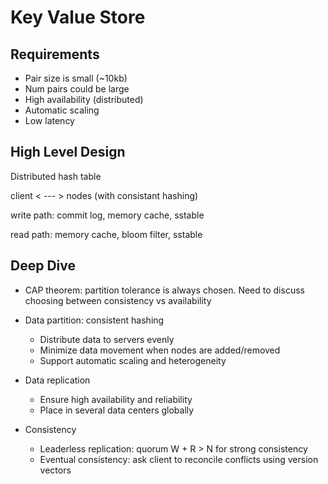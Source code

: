 # Key Value Store

## Requirements

* Pair size is small (~10kb)
* Num pairs could be large
* High availability (distributed)
* Automatic scaling
* Low latency

## High Level Design

Distributed hash table

client < --- > nodes (with consistant hashing)

write path: commit log, memory cache, sstable

read path: memory cache, bloom filter, sstable

## Deep Dive

* CAP theorem: partition tolerance is always chosen. Need to discuss choosing between consistency vs availability

* Data partition: consistent hashing

    * Distribute data to servers evenly
    * Minimize data movement when nodes are added/removed
    * Support automatic scaling and heterogeneity

* Data replication

    * Ensure high availability and reliability
    * Place in several data centers globally

* Consistency

    * Leaderless replication: quorum W + R > N for strong consistency
    * Eventual consistency: ask client to reconcile conflicts using version vectors